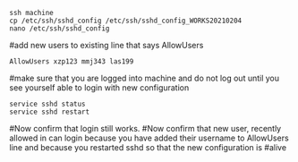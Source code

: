 ```
ssh machine
cp /etc/ssh/sshd_config /etc/ssh/sshd_config_WORKS20210204
nano /etc/ssh/sshd_config
```
#add new users to existing line that says AllowUsers
```
AllowUsers xzp123 mmj343 las199
```
#make sure that you are logged into machine and do not log out until you see yourself able to login with new configuration 
```
service sshd status
service sshd restart
```
#Now confirm that login still works. 
#Now confirm that new user, recently allowed in can login because you have added their username to AllowUsers line and because you restarted sshd so that the new configuration is #alive
